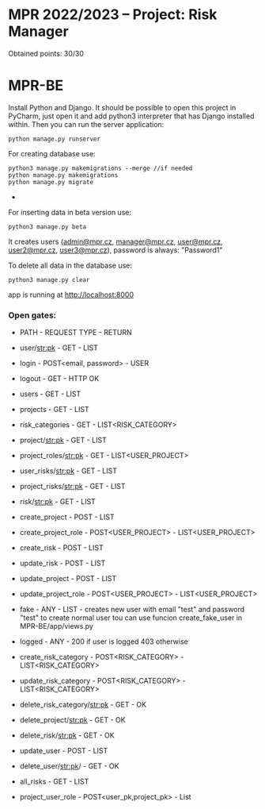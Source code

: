 # MPR 2022/2023 – Project: Risk Manager

Obtained points: 30/30


# MPR-BE

Install Python and Django. It should be possible to open this project in PyCharm, just open it and add python3
interpreter that has Django installed within. Then you can run the server application:

```
python manage.py runserver
```

For creating database use:
```
python3 manage.py makemigrations --merge //if needed
python manage.py makemigrations
python manage.py migrate 
```

-


For inserting data in beta version use:
```
python3 manage.py beta
```
It creates users (admin@mpr.cz, manager@mpr.cz, user@mpr.cz, user2@mpr.cz, user3@mpr.cz), password is always: "Password1"

To delete all data in the database use:
```
python3 manage.py clear
```

app is running at <http://localhost:8000>


### Open gates:
- PATH - REQUEST TYPE - RETURN
- user/<str:pk> - GET - LIST<USER>
- login - POST<email, password> - USER
- logout - GET - HTTP OK
- users - GET - LIST<USER>
- projects - GET - LIST<PROJECT>
- risk_categories - GET - LIST<RISK_CATEGORY>
- project/<str:pk> - GET - LIST<PROJECT>
- project_roles/<str:pk> - GET - LIST<USER_PROJECT>
- user_risks/<str:pk> - GET - LIST<RISK>
- project_risks/<str:pk> - GET - LIST<RISK>
- risk/<str:pk> - GET - LIST<RISK>
- create_project - POST<PROJECT> - LIST<PROJECT>
- create_project_role - POST<USER_PROJECT> - LIST<USER_PROJECT>
- create_risk - POST<RISK> - LIST<RISK> 
- update_risk - POST<RISK> - LIST<RISK>
- update_project - POST<PROJECT> - LIST<PROJECT>
- update_project_role - POST<USER_PROJECT> - LIST<USER_PROJECT>

- fake - ANY - LIST<USER> - creates new user with email "test" and password "test" to create normal user tou can use 
funcion create_fake_user in MPR-BE/app/views.py
- logged - ANY - 200 if user is logged 403 otherwise
- create_risk_category - POST<RISK_CATEGORY> - LIST<RISK_CATEGORY>
- update_risk_category - POST<RISK_CATEGORY> - LIST<RISK_CATEGORY>
- delete_risk_category/<str:pk> - GET - OK
- delete_project/<str:pk> - GET - OK
- delete_risk/<str:pk> - GET - OK
- update_user - POST<USER> - LIST<USER>
- delete_user/<str:pk>/ - GET - OK
- all_risks - GET - LIST<RISK>
- project_user_role - POST<user_pk,project_pk> - List<UserProject>
